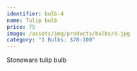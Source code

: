 ```yaml
---
identifier: bulb-4
name: Tulip bulb
price: 75
image: /assets/img/products/bulbs/4.jpg
category: "1 Bulbs: $70-100"
---
```


Stoneware tulip bulb